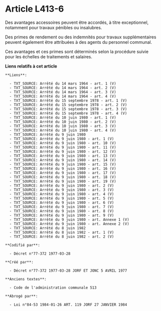 # Article L413-6

Des avantages accessoires peuvent être accordés, à titre exceptionnel, notamment pour travaux pénibles ou insalubres.

Des primes de rendement ou des indemnités pour travaux supplémentaires peuvent également être attribuées à des agents du
personnel communal.

Ces avantages et ces primes sont déterminés selon la procédure suivie pour les échelles de traitements et salaires.

**Liens relatifs à cet article**

	**Liens**:

	  - TXT_SOURCE: Arrêté du 14 mars 1964 - art. 1 (V)
	  - TXT_SOURCE: Arrêté du 14 mars 1964 - art. 2 (V)
	  - TXT_SOURCE: Arrêté du 14 mars 1964 - art. 3 (V)
	  - TXT_SOURCE: Arrêté du 14 mars 1964 - art. 4 (V)
	  - TXT_SOURCE: Arrêté du 15 septembre 1978 - art. 1 (V)
	  - TXT_SOURCE: Arrêté du 15 septembre 1978 - art. 2 (V)
	  - TXT_SOURCE: Arrêté du 15 septembre 1978 - art. 3 (V)
	  - TXT_SOURCE: Arrêté du 15 septembre 1978 - art. 4 (V)
	  - TXT_SOURCE: Arrêté du 10 juin 1980 - art. 1 (V)
	  - TXT_SOURCE: Arrêté du 10 juin 1980 - art. 2 (V)
	  - TXT_SOURCE: Arrêté du 10 juin 1980 - art. 3 (V)
	  - TXT_SOURCE: Arrêté du 10 juin 1980 - art. 4 (V)
	  - TXT_SOURCE: Arrêté du 9 juin 1980
	  - TXT_SOURCE: Arrêté du 9 juin 1980 - art. 1 (V)
	  - TXT_SOURCE: Arrêté du 9 juin 1980 - art. 10 (V)
	  - TXT_SOURCE: Arrêté du 9 juin 1980 - art. 11 (V)
	  - TXT_SOURCE: Arrêté du 9 juin 1980 - art. 12 (V)
	  - TXT_SOURCE: Arrêté du 9 juin 1980 - art. 13 (V)
	  - TXT_SOURCE: Arrêté du 9 juin 1980 - art. 14 (V)
	  - TXT_SOURCE: Arrêté du 9 juin 1980 - art. 15 (V)
	  - TXT_SOURCE: Arrêté du 9 juin 1980 - art. 16 (V)
	  - TXT_SOURCE: Arrêté du 9 juin 1980 - art. 17 (V)
	  - TXT_SOURCE: Arrêté du 9 juin 1980 - art. 18 (V)
	  - TXT_SOURCE: Arrêté du 9 juin 1980 - art. 19 (V)
	  - TXT_SOURCE: Arrêté du 9 juin 1980 - art. 2 (V)
	  - TXT_SOURCE: Arrêté du 9 juin 1980 - art. 3 (V)
	  - TXT_SOURCE: Arrêté du 9 juin 1980 - art. 4 (V)
	  - TXT_SOURCE: Arrêté du 9 juin 1980 - art. 5 (V)
	  - TXT_SOURCE: Arrêté du 9 juin 1980 - art. 6 (V)
	  - TXT_SOURCE: Arrêté du 9 juin 1980 - art. 7 (V)
	  - TXT_SOURCE: Arrêté du 9 juin 1980 - art. 8 (V)
	  - TXT_SOURCE: Arrêté du 9 juin 1980 - art. 9 (V)
	  - TXT_SOURCE: Arrêté du 9 juin 1980 - art. Annexe 1 (V)
	  - TXT_SOURCE: Arrêté du 9 juin 1980 - art. Annexe 2 (V)
	  - TXT_SOURCE: Arrêté du 8 juin 1982
	  - TXT_SOURCE: Arrêté du 8 juin 1982 - art. 1 (V)
	  - TXT_SOURCE: Arrêté du 8 juin 1982 - art. 2 (V)

	**Codifié par**:

	  - Décret n°77-372 1977-03-28

	**Créé par**:

	  - Décret n°77-372 1977-03-28 JORF ET JONC 5 AVRIL 1977

	**Anciens textes**:

	  - Code de l'administration communale 513

	**Abrogé par**:

	  - Loi n°84-53 1984-01-26 ART. 119 JORF 27 JANVIER 1984

